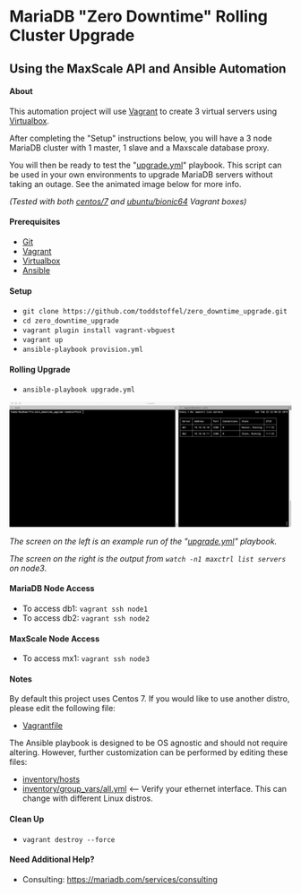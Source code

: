 # MariaDB "Zero Downtime" Rolling Cluster Upgrade
## Using the MaxScale API and Ansible Automation

#### About

This automation project will use [Vagrant](https://www.vagrantup.com/downloads.html) to create 3 virtual servers using [Virtualbox](https://www.virtualbox.org/wiki/Downloads).

After completing the "Setup" instructions below, you will have a 3 node MariaDB cluster with 1 master, 1 slave and a Maxscale database proxy.

You will then be ready to test the "[upgrade.yml](upgrade.yml)" playbook.  This script can be used in your own environments to upgrade MariaDB servers without taking an outage. See the animated image below for more info.

*(Tested with both [centos/7](https://app.vagrantup.com/centos/boxes/7) and [ubuntu/bionic64](https://app.vagrantup.com/ubuntu/boxes/bionic64) Vagrant boxes)*

#### Prerequisites

* [Git](https://git-scm.com/download/)
* [Vagrant](https://www.vagrantup.com/downloads.html)
* [Virtualbox](https://www.virtualbox.org/wiki/Downloads)
* [Ansible](http://docs.ansible.com/ansible/latest/intro_installation.html)

#### Setup

* `git clone https://github.com/toddstoffel/zero_downtime_upgrade.git`
* `cd zero_downtime_upgrade`
* `vagrant plugin install vagrant-vbguest`
* `vagrant up`
* `ansible-playbook provision.yml`

#### Rolling Upgrade

* `ansible-playbook upgrade.yml`

![Demo](demo.gif)

*The screen on the left is an example run of the "[upgrade.yml](upgrade.yml)" playbook.*

*The screen on the right is the output from `watch -n1 maxctrl list servers` on node3*.

#### MariaDB Node Access

* To access db1: `vagrant ssh node1`
* To access db2: `vagrant ssh node2`

#### MaxScale Node Access

* To access mx1: `vagrant ssh node3`

#### Notes

By default this project uses Centos 7. If you would like to use another distro, please edit the following file:

* [Vagrantfile](Vagrantfile)

The Ansible playbook is designed to be OS agnostic and should not require altering. However, further customization can be performed by editing these files:

* [inventory/hosts](inventory/hosts)
* [inventory/group_vars/all.yml](inventory/group_vars/all.yml)  <-- Verify your ethernet interface. This can change with different Linux distros.


####  Clean Up

* `vagrant destroy --force`

#### Need Additional Help?

* Consulting: https://mariadb.com/services/consulting
